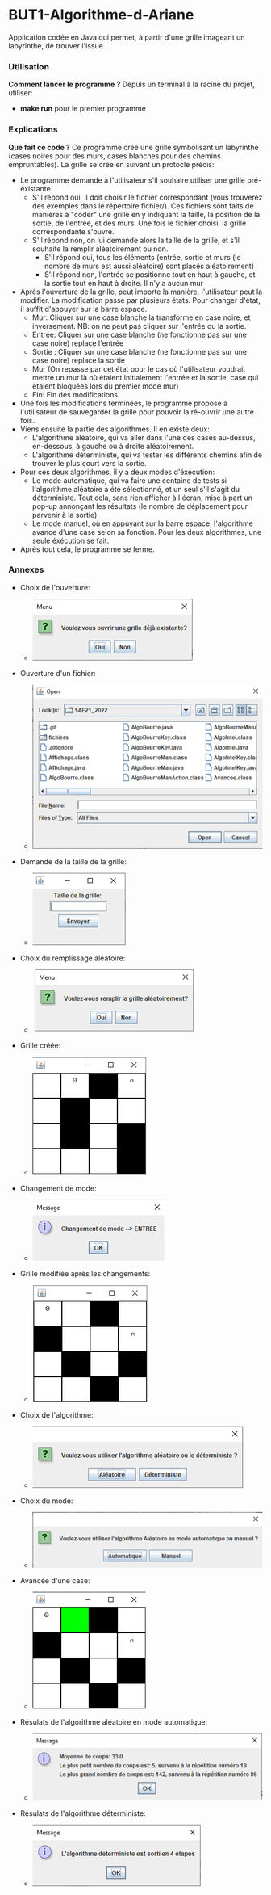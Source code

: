 # BUT1-Algorithme-d-Ariane
Application codée en Java qui permet, à partir d'une grille imageant un labyrinthe, de trouver l'issue.

### Utilisation
**Comment lancer le programme ?**
Depuis un terminal à la racine du projet,  utiliser:
* __make run__ pour le premier programme

### Explications
**Que fait ce code ?**
Ce programme créé une grille symbolisant un labyrinthe (cases noires pour des murs, cases blanches pour des chemins empruntables).
La grille se crée en suivant un protocle précis:
* Le programme demande à l'utilisateur s'il souhaire utiliser une grille pré-éxistante. 
    * S'il répond oui, il doit choisir le fichier correspondant (vous trouverez des exemples dans le répertoire fichier/). Ces fichiers sont faits de manières à "coder" une grille en y indiquant la taille, la position de la sortie, de l'entrée, et des murs. Une fois le fichier choisi, la grille correspondante s'ouvre.
    * S'il répond non, on lui demande alors la taille de la grille, et s'il souhaite la remplir aléatoirement ou non.
        * S'il répond oui, tous les éléments (entrée, sortie et murs (le nombre de murs est aussi aléatoire) sont placés aléatoirement)
        * S'il répond non, l'entrée se positionne tout en haut à gauche, et la sortie tout en haut à droite. Il n'y a aucun mur
* Après l'ouverture de la grille, peut importe la manière, l'utilisateur peut la modifier. La modification passe par plusieurs états. Pour changer d'état, il suffit d'appuyer sur la barre espace.
    * Mur: Cliquer sur une case blanche la transforme en case noire, et inversement. NB: on ne peut pas cliquer sur l'entrée ou la sortie.
    * Entrée: Cliquer sur une case blanche (ne fonctionne pas sur une case noire) replace l'entrée
    * Sortie : Cliquer sur une case blanche (ne fonctionne pas sur une case noire) replace la sortie
    * Mur (On repasse par cet état pour le cas où l'utilisateur voudrait mettre un mur là où étaient initialement l'entrée et la sortie, case qui étaient bloquées lors du premier mode mur)
    * Fin: Fin des modifications
* Une fois les modifications terminées, le programme propose à l'utilisateur de sauvegarder la grille pour pouvoir la ré-ouvrir une autre fois.
* Viens ensuite la partie des algorithmes. Il en existe deux:
    * L'algorithme aléatoire, qui va aller dans l'une des cases au-dessus, en-dessous, à gauche ou à droite aléatoirement.
    * L'algorithme déterministe, qui va tester les différents chemins afin de trouver le plus court vers la sortie.
* Pour ces deux algorithmes, il y a deux modes d'éxécution:
    * Le mode automatique, qui va faire une centaine de tests si l'algorithme aléatoire a été sélectionné, et un seul s'il s'agit du déterministe. Tout cela, sans rien afficher à l'écran, mise à part un pop-up annonçant les résultats (le nombre de déplacement pour parvenir à la sortie)
    * Le mode manuel, où en appuyant sur la barre espace, l'algorithme avance d'une case selon sa fonction. Pour les deux algorithmes, une seule éxécution se fait.
* Après tout cela, le programme se ferme.

###  Annexes
* Choix de l'ouverture:
  * ![choix ouverture](./choixouverture.png)

* Ouverture d'un fichier:
  * ![ouverture](./ouverture.png)

* Demande de la taille de la grille:
  * ![taille](./taille.png)

* Choix du remplissage aléatoire:
  * ![remplissage](./remplissage.png)

* Grille créée:
  * ![grille](./grille.png)

* Changement de mode:
  * ![changement](./changement.png)

* Grille modifiée après les changements:
  * ![grille2](./grille2.png)

* Choix de l'algorithme:
  * ![choixalgo](./choixalgo.png)  

* Choix du mode:
  * ![choixmode](./choixmode.png)    

* Avancée d'une case:
  * ![avancee](./avancee.png)

* Résulats de l'algorithme aléatoire en mode automatique:
  * ![aleauto](./aleauto.png)

* Résulats de l'algorithme déterministe:
  * ![det](./det.png)  